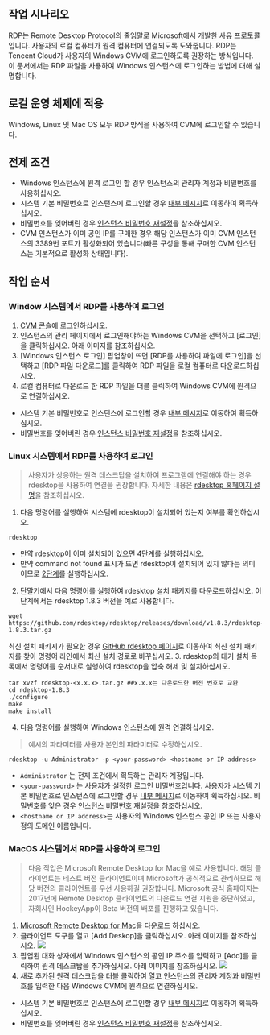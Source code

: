 ## 작업 시나리오

RDP는 Remote Desktop Protocol의 줄임말로 Microsoft에서 개발한 사유 프로토콜입니다. 사용자의 로컬 컴퓨터가 원격 컴퓨터에 연결되도록 도와줍니다. RDP는 Tencent Cloud가 사용자의 Windows CVM에 로그인하도록 권장하는 방식입니다. 이 문서에서는 RDP 파일을 사용하여 Windows 인스턴스에 로그인하는 방법에 대해 설명합니다.

## 로컬 운영 체제에 적용
Windows, Linux 및 Mac OS 모두 RDP 방식을 사용하여 CVM에 로그인할 수 있습니다.

## 전제 조건

 - Windows 인스턴스에 원격 로그인 할 경우 인스턴스의 관리자 계정과 비밀번호를 사용하십시오.
  - 시스템 기본 비밀번호로 인스턴스에 로그인할 경우 [내부 메시지](https://console.cloud.tencent.com/message)로 이동하여 획득하십시오.
  - 비밀번호를 잊어버린 경우 [인스턴스 비밀번호 재설정](https://intl.cloud.tencent.com/document/product/213/16566)을 참조하십시오.
 - CVM 인스턴스가 이미 공인 IP를 구매한 경우 해당 인스턴스가 이미 CVM 인스턴스의 3389번 포트가 활성화되어 있습니다(빠른 구성을 통해 구매한 CVM 인스턴스는 기본적으로 활성화 상태입니다).

## 작업 순서

### Window 시스템에서 RDP를 사용하여 로그인
1. [CVM 콘솔](https://console.cloud.tencent.com/cvm/index)에 로그인하십시오.
2. 인스턴스의 관리 페이지에서 로그인해야하는 Windows CVM을 선택하고 [로그인]을 클릭하십시오. 아래 이미지를 참조하십시오.
3. [Windows 인스턴스 로그인] 팝업창이 뜨면 [RDP를 사용하여 파일에 로그인]을 선택하고 [RDP 파일 다운로드]를 클릭하여 RDP 파일을 로컬 컴퓨터로 다운로드하십시오.
4. 로컬 컴퓨터로 다운로드 한 RDP 파일을 더블 클릭하여 Windows CVM에 원격으로 연결하십시오.
  - 시스템 기본 비밀번호로 인스턴스에 로그인할 경우 [내부 메시지](https://console.cloud.tencent.com/message)로 이동하여 획득하십시오.
  - 비밀번호를 잊어버린 경우 [인스턴스 비밀번호 재설정](https://intl.cloud.tencent.com/document/product/213/16566)을 참조하십시오.

### Linux 시스템에서 RDP를 사용하여 로그인

> 사용자가 상응하는 원격 데스크탑을 설치하여 프로그램에 연결해야 하는 경우 rdesktop을 사용하여 연결을 권장합니다. 자세한 내용은 [rdesktop 홈페이지 설명](http://www.rdesktop.org/)을 참조하십시오.
>
1. 다음 명령어를 실행하여 시스템에 rdesktop이 설치되어 있는지 여부를 확인하십시오.
```
rdesktop
```
  - 만약 rdesktop이 이미 설치되어 있으면 [4단계](#step04)를 실행하십시오.
  - 만약 command not found 표시가 뜨면 rdesktop이 설치되어 있지 않다는 의미이므로 [2단계](#step02)를 실행하십시오.
2. <span id="step02"></span>단말기에서 다음 명령어를 실행하여 rdesktop 설치 패키지를 다운로드하십시오. 이 단계에서는 rdesktop 1.8.3 버전을 예로 사용합니다.
```
wget https://github.com/rdesktop/rdesktop/releases/download/v1.8.3/rdesktop-1.8.3.tar.gz
```
최신 설치 패키지가 필요한 경우 [GitHub rdesktop 페이지](https://github.com/rdesktop/rdesktop/releases)로 이동하여 최신 설치 패키지를 찾아 명령어 라인에서 최신 설치 경로로 바꾸십시오.
3. rdesktop의 대기 설치 목록에서 명령어를 순서대로 실행하여 rdesktop을 압축 해제 및 설치하십시오.
```
tar xvzf rdesktop-<x.x.x>.tar.gz ##x.x.x는 다운로드한 버전 번호로 교환 
cd rdesktop-1.8.3
./configure 
make 
make install
```
4. <span id="step04">다음 명령어를 실행하여 Windows 인스턴스에 원격 연결하십시오.</span>
> 예시의 파라미터를 사용자 본인의 파라미터로 수정하십시오.
>
```
rdesktop -u Administrator -p <your-password> <hostname or IP address>
```
 - `Administrator` 는 전제 조건에서 획득하는 관리자 계정입니다.
 - `<your-password>` 는 사용자가 설정한 로그인 비밀번호입니다.
   사용자가 시스템 기본 비밀번호로 인스턴스에 로그인할 경우 [내부 메시지](https://console.cloud.tencent.com/message)로 이동하여 획득하십시오. 비밀번호를 잊은 경우 [인스턴스 비밀번호 재설정](https://intl.cloud.tencent.com/document/product/213/16566)을 참조하십시오.
 - `<hostname or IP address>`는 사용자의 Windows 인스턴스 공인 IP 또는 사용자 정의 도메인 이름입니다.

### MacOS 시스템에서 RDP를 사용하여 로그인

> 다음 작업은 Microsoft Remote Desktop for Mac을 예로 사용합니다. 해당 클라이언트는 테스트 버전 클라이언트이며 Microsoft가 공식적으로 관리하므로 해당 버전의 클라이언트를 우선 사용하길 권장합니다. Microsoft 공식 홈페이지는 2017년에 Remote Desktop 클라이언트의 다운로드 연결 지원을 중단하였고, 자회사인 HockeyApp이 Beta 버전의 배포를 진행하고 있습니다.
>
1. [Microsoft Remote Desktop for Mac](https://rink.hockeyapp.net/apps/5e0c144289a51fca2d3bfa39ce7f2b06/)을 다운로드 하십시오.
2. 클라이언트 도구를 열고 [Add Deskop]을 클릭하십시오. 아래 이미지를 참조하십시오.
![](https://main.qcloudimg.com/raw/d310a22009134182def49929625e6f1d.png)
3. 팝업된 대화 상자에서 Windows 인스턴스의 공인 IP 주소를 입력하고 [Add]를 클릭하여 원격 데스크탑을 추가하십시오. 아래 이미지를 참조하십시오.
![](https://main.qcloudimg.com/raw/57d7f343e8d52d9365fcd4f4ada5d090.png)
4. 새로 추가된 원격 데스크탑을 더블 클릭하여 열고 인스턴스의 관리자 계정과 비밀번호를 입력한 다음 Windows CVM에 원격으로 연결하십시오.
  - 시스템 기본 비밀번호로 인스턴스에 로그인할 경우 [내부 메시지](https://console.cloud.tencent.com/message)로 이동하여 획득하십시오.
  - 비밀번호를 잊어버린 경우 [인스턴스 비밀번호 재설정](https://intl.cloud.tencent.com/document/product/213/16566)을 참조하십시오.
